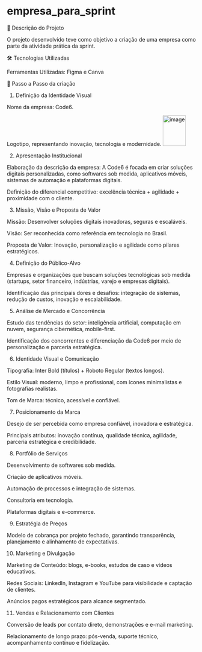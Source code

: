 # empresa_para_sprint
📌 Descrição do Projeto

O projeto desenvolvido teve como objetivo a criação de uma empresa como parte da atividade prática da sprint.

🛠 Tecnologias Utilizadas

Ferramentas Utilizadas: Figma e Canva

📁 Passo a Passo da criação

1. Definição da Identidade Visual

Nome da empresa: Code6.

Logotipo, representando inovação, tecnologia e modernidade.
<img width="61" height="81" alt="image" src="https://github.com/user-attachments/assets/50d77061-db73-4740-9968-b952df879f40" />





2. Apresentação Institucional

Elaboração da descrição da empresa: A Code6 é focada em criar soluções digitais personalizadas, como softwares sob medida, aplicativos móveis, sistemas de automação e plataformas digitais.

Definição do diferencial competitivo: excelência técnica + agilidade + proximidade com o cliente.

3. Missão, Visão e Proposta de Valor

Missão: Desenvolver soluções digitais inovadoras, seguras e escaláveis.

Visão: Ser reconhecida como referência em tecnologia no Brasil.

Proposta de Valor: Inovação, personalização e agilidade como pilares estratégicos.

4. Definição do Público-Alvo

Empresas e organizações que buscam soluções tecnológicas sob medida (startups, setor financeiro, indústrias, varejo e empresas digitais).

Identificação das principais dores e desafios: integração de sistemas, redução de custos, inovação e escalabilidade.

5. Análise de Mercado e Concorrência

Estudo das tendências do setor: inteligência artificial, computação em nuvem, segurança cibernética, mobile-first.

Identificação dos concorrentes e diferenciação da Code6 por meio de personalização e parceria estratégica.

6. Identidade Visual e Comunicação

Tipografia: Inter Bold (títulos) + Roboto Regular (textos longos).

Estilo Visual: moderno, limpo e profissional, com ícones minimalistas e fotografias realistas.

Tom de Marca: técnico, acessível e confiável.

7. Posicionamento da Marca

Desejo de ser percebida como empresa confiável, inovadora e estratégica.

Principais atributos: inovação contínua, qualidade técnica, agilidade, parceria estratégica e credibilidade.

8. Portfólio de Serviços

Desenvolvimento de softwares sob medida.

Criação de aplicativos móveis.

Automação de processos e integração de sistemas.

Consultoria em tecnologia.

Plataformas digitais e e-commerce.

9. Estratégia de Preços

Modelo de cobrança por projeto fechado, garantindo transparência, planejamento e alinhamento de expectativas.

10. Marketing e Divulgação

Marketing de Conteúdo: blogs, e-books, estudos de caso e vídeos educativos.

Redes Sociais: LinkedIn, Instagram e YouTube para visibilidade e captação de clientes.

Anúncios pagos estratégicos para alcance segmentado.

11. Vendas e Relacionamento com Clientes

Conversão de leads por contato direto, demonstrações e e-mail marketing.

Relacionamento de longo prazo: pós-venda, suporte técnico, acompanhamento contínuo e fidelização.
